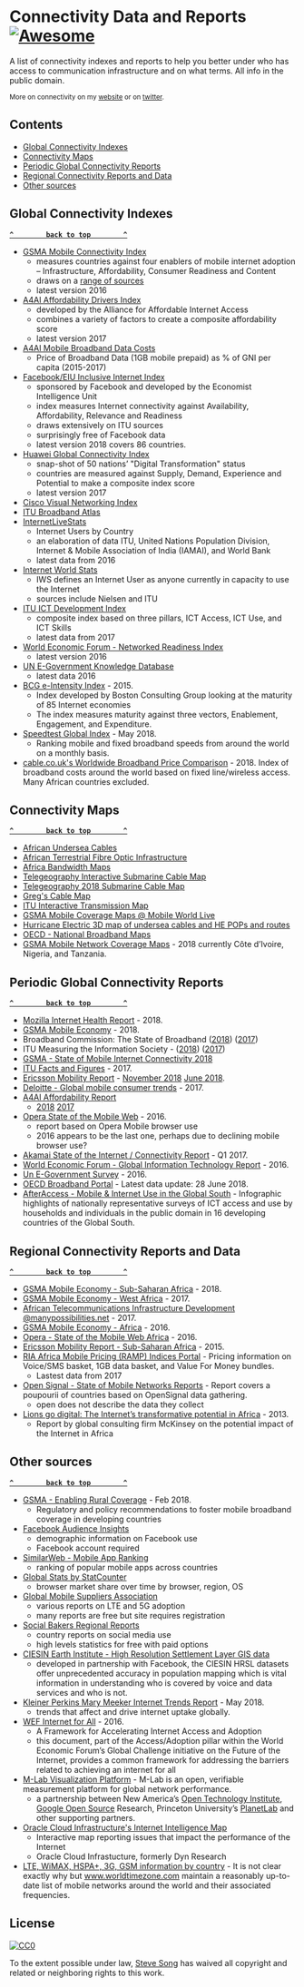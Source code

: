 # Connectivity Data and Reports [![Awesome](https://awesome.re/badge-flat.svg)](https://awesome.re)

A list of connectivity indexes and reports to help you better under who has access to communication infrastructure and on what terms. All info in the public domain.

<sub>More on connectivity on my [website](https://manypossibilities.net) or on [twitter](https://twitter.com/stevesong).</sub>

## Contents
- [Global Connectivity Indexes](#global-connectivity-indexes)
- [Connectivity Maps](#connectivity-maps)
- [Periodic Global Connectivity Reports](#periodic-global-connectivity-reports)
- [Regional Connectivity Reports and Data](#regional-connectivity-reports-and-data)
- [Other sources](#other-sources)


<!-- BEGIN RESOURCE LIST -->

## Global Connectivity Indexes 

**[`^        back to top        ^`](#)**

- [GSMA Mobile Connectivity Index](https://www.mobileconnectivityindex.com/) 
  - measures countries against four enablers of mobile internet adoption – Infrastructure, Affordability, Consumer Readiness and Content
  - draws on a [range of sources](https://www.mobileconnectivityindex.com/#year=2016&secondaryMenu=about&id=methodologydatasources)
  - latest version 2016
- [A4AI Affordability Drivers Index](http://a4ai.org/affordability-report/data/)
  - developed by the Alliance for Affordable Internet Access
  - combines a variety of factors to create a composite affordability score
  - latest version 2017
- [A4AI Mobile Broadband Data Costs](https://a4ai.org/mobile-broadband-pricing-data/)
  - Price of Broadband Data (1GB mobile prepaid) as % of GNI per capita (2015-2017)
- [Facebook/EIU Inclusive Internet Index](https://theinclusiveinternet.eiu.com/) 
  - sponsored by Facebook and developed by the Economist Intelligence Unit
  - index measures Internet connectivity against Availability, Affordability, Relevance and Readiness
  - draws extensively on ITU sources
  - surprisingly free of Facebook data
  - latest version 2018 covers 86 countries.
- [Huawei Global Connectivity Index](http://www.huawei.com/minisite/gci/en/)
  - snap-shot of 50 nations’ "Digital Transformation" status
  - countries are measured against Supply, Demand, Experience and Potential to make a composite index score
  - latest version 2017
- [Cisco Visual Networking Index](https://www.cisco.com/c/en/us/solutions/service-provider/visual-networking-index-vni/index.html)
- [ITU Broadband Atlas](https://www.itu.int/ITU-D/treg/atlas/broadbandatlas.asp)
- [InternetLiveStats](http://www.internetlivestats.com/internet-users-by-country/)
  - Internet Users by Country
  - an elaboration of data ITU, United Nations Population Division, Internet & Mobile Association of India (IAMAI), and World Bank 
  - latest data from 2016
- [Internet World Stats](https://www.internetworldstats.com/)
  - IWS defines an Internet User as anyone currently in capacity to use the Internet
  - sources include Nielsen and ITU
- [ITU ICT Development Index](http://www.itu.int/net4/ITU-D/idi/)
  - composite index based on three pillars, ICT Access, ICT Use, and ICT Skills
  - latest data from 2017
- [World Economic Forum - Networked Readiness Index](http://reports.weforum.org/global-information-technology-report-2016/networked-readiness-index/) 
  - latest version 2016
- [UN E-Government Knowledge Database](https://publicadministration.un.org/egovkb/en-us/Data-Center)
  - latest data 2016
- [BCG e-Intensity Index](https://www.bcg.com/publications/interactives/bcg-e-intensity-index.aspx) - 2015.
  - Index developed by Boston Consulting Group looking at the maturity of 85 Internet economies
  - The index measures maturity against three vectors, Enablement, Engagement, and Expenditure.
- [Speedtest Global Index](http://www.speedtest.net/global-index) - May 2018.
  - Ranking mobile and fixed broadband speeds from around the world on a monthly basis. 
- [cable.co.uk's Worldwide Broadband Price Comparison](https://www.cable.co.uk/broadband/deals/worldwide-price-comparison/) - 2018. Index of broadband costs around the world based on fixed line/wireless access.  Many African countries excluded.

## Connectivity Maps

**[`^        back to top        ^`](#)**

- [African Undersea Cables](https://manypossibilities.net/african-undersea-cables-interactive/)
- [African Terrestrial Fibre Optic Infrastructure](https://afterfibre.nsrc.org/)
- [Africa Bandwidth Maps](http://www.africabandwidthmaps.com/)
- [Telegeography Interactive Submarine Cable Map](https://www.submarinecablemap.com/)
- [Telegeography 2018 Submarine Cable Map](http://submarine-cable-map-2018.telegeography.com/)
- [Greg's Cable Map](http://cablemap.info/)
- [ITU Interactive Transmission Map](http://www.itu.int/itu-d/tnd-map-public/)
- [GSMA Mobile Coverage Maps @ Mobile World Live](http://maps.mobileworldlive.com/)
- [Hurricane Electric 3D map of undersea cables and HE POPs and routes](http://he.net/3d-map/)
- [OECD - National Broadband Maps](http://www2.compareyourcountry.org/broadband)
- [GSMA Mobile Network Coverage Maps](https://www.mobilecoveragemaps.com) - 2018 currently Côte d’Ivoire, Nigeria, and Tanzania.

## Periodic Global Connectivity Reports

**[`^        back to top        ^`](#)**

- [Mozilla Internet Health Report](https://internethealthreport.org/2018/) - 2018.
- [GSMA Mobile Economy](https://www.gsma.com/mobileeconomy/) - 2018.
- Broadband Commission: The State of Broadband ([2018](https://www.broadbandcommission.org/publications/Pages/SOB-2018.aspx))  ([2017](http://www.broadbandcommission.org/publications/Pages/SOB-2017.aspx))
- ITU Measuring the Information Society - ([2018](https://www.itu.int/en/ITU-D/Statistics/Documents/events/wtis2018/MISR-2018-Vol-1-E.PDF))  ([2017](https://www.itu.int/en/ITU-D/Statistics/Pages/publications/mis2017.aspx))
- [GSMA - State of Mobile Internet Connectivity 2018](https://www.gsma.com/mobilefordevelopment/wp-content/uploads/2018/09/State-of-Mobile-Internet-Connectivity-2018.pdf)
- [ITU Facts and Figures](https://www.itu.int/en/ITU-D/Statistics/Documents/facts/ICTFactsFigures2017.pdf) - 2017.
- [Ericsson Mobility Report](https://www.ericsson.com/en/mobility-report) - [November 2018](https://www.ericsson.com/assets/local/mobility-report/documents/2018/ericsson-mobility-report-november-2018.pdf) [June 2018](https://www.ericsson.com/assets/local/mobility-report/documents/2018/ericsson-mobility-report-june-2018.pdf).
- [Deloitte - Global mobile consumer trends](https://www2.deloitte.com/global/en/pages/technology-media-and-telecommunications/articles/gx-global-mobile-consumer-trends.html) - 2017.
- [A4AI Affordability Report](http://a4ai.org/affordability-report/report/)
  - [2018](http://1e8q3q16vyc81g8l3h3md6q5f5e-wpengine.netdna-ssl.com/wp-content/uploads/2018/10/A4AI-2018-Affordability-Report.pdf) [2017](http://a4ai.org/affordability-report/report/2017)
- [Opera State of the Mobile Web](https://blogs.opera.com/news/wp-content/uploads/sites/2/2016/11/SMWAfrica-Opera-report-2016-01-WEB-1.pdf) - 2016.
  - report based on Opera Mobile browser use
  - 2016 appears to be the last one, perhaps due to declining mobile browser use?
- [Akamai State of the Internet / Connectivity Report](https://www.akamai.com/uk/en/multimedia/documents/state-of-the-internet/q1-2017-state-of-the-internet-connectivity-report.pdf) - Q1 2017.
- [World Economic Forum - Global Information Technology Report](http://reports.weforum.org/global-information-technology-report-2016/) - 2016.
- [Un E-Government Survey](https://publicadministration.un.org/egovkb/en-us/Reports/UN-E-Government-Survey-2016) - 2016.
- [OECD Broadband Portal](https://www.oecd.org/internet/broadband/broadband-statistics/) - Latest data update: 28 June 2018.
- [AfterAccess - Mobile & Internet Use in the Global South](http://afteraccess.net/wp-content/uploads/After-Access-Website-layout-r1.pdf) - Infographic highlights of nationally representative surveys of ICT access and use by households and individuals in the public domain in 16 developing countries of the Global South.


## Regional Connectivity Reports and Data

**[`^        back to top        ^`](#)**

- [GSMA Mobile Economy - Sub-Saharan Africa](https://www.gsma.com/mobileeconomy/sub-saharan-africa/) - 2018.
- [GSMA Mobile Economy - West Africa](https://www.gsma.com/mobileeconomy/west-africa/) - 2017.
- [African Telecommunications Infrastructure Development @manypossibilities.net](https://manypossibilities.net/series/africa-telecom-infrastructure/) - 2017.
- [GSMA Mobile Economy - Africa](https://www.gsma.com/mobileeconomy/africa/) - 2016.
- [Opera - State of the Mobile Web Africa](https://blogs.opera.com/news/wp-content/uploads/sites/2/2016/11/SMWAfrica-Opera-report-2016-01-WEB-1.pdf) - 2016.
- [Ericsson Mobility Report - Sub-Saharan Africa](https://www.ericsson.com/res/docs/2015/mobility-report/emr-nov-2015-regional-report-sub-saharan-africa.pdf) - 2015.
- [RIA Africa Mobile Pricing (RAMP) Indices Portal](https://researchictafrica.net/ramp_indices_portal/) - Pricing information on Voice/SMS basket, 1GB data basket, and Value For Money bundles.
  - Lastest data from 2017
- [Open Signal - State of Mobile Networks Reports](http://opensignal.com/reports/) - Report covers a poupourii of countries based on OpenSignal data gathering.
  - open does not describe the data they collect
- [Lions go digital: The Internet’s transformative potential in Africa](https://www.mckinsey.com/industries/high-tech/our-insights/lions-go-digital-the-internets-transformative-potential-in-africa) - 2013.
  - Report by global consulting firm McKinsey on the potential impact of the Internet in Africa


## Other sources

**[`^        back to top        ^`](#)**

- [GSMA - Enabling Rural Coverage](https://www.gsma.com/mobilefordevelopment/wp-content/uploads/2018/02/Enabling_Rural_Coverage_English_February_2018.pdf) - Feb 2018.
  - Regulatory and policy recommendations to foster mobile broadband coverage in developing countries
- [Facebook Audience Insights](https://www.facebook.com/ads/audience-insights/)
  - demographic information on Facebook use
  - Facebook account required
- [SimilarWeb - Mobile App Ranking](https://www.similarweb.com/apps/top/google/app-index/us/all/top-free)
  - ranking of popular mobile apps across countries
- [Global Stats by StatCounter](http://gs.statcounter.com/)
  - browser market share over time by browser, region, OS
- [Global Mobile Suppliers Association](https://gsacom.com/)
  - various reports on LTE and 5G adoption
  - many reports are free but site requires registration
- [Social Bakers Regional Reports](https://www.socialbakers.com/resources/reports/)
  - country reports on social media use
  - high levels statistics for free with paid options
- [CIESIN Earth Institute - High Resolution Settlement Layer GIS data](https://ciesin.columbia.edu/data/hrsl/)
  - developed in partnership with Facebook, the CIESIN HRSL datasets offer unprecedented accuracy in population mapping which is vital information in understanding who is covered by voice and data services and who is not.
- [Kleiner Perkins Mary Meeker Internet Trends Report](https://www.kleinerperkins.com/file/2018-internet-trends-report) - May 2018.
  - trends that affect and drive internet uptake globally.
- [WEF Internet for All](https://www.weforum.org/reports/internet-for-all-a-framework-for-accelerating-internet-access-and-adoption/) - 2016.
  - A Framework for Accelerating Internet Access and Adoption
  - this document, part of the Access/Adoption pillar within the World Economic Forum’s Global Challenge initiative on the Future of the Internet, provides a common framework for addressing the barriers related to achieving an internet for all
- [M-Lab Visualization Platform](https://viz.measurementlab.net/) - M-Lab is an open, verifiable measurement platform for global network performance.
  - a partnership between New America’s [Open Technology Institute](https://www.newamerica.org/oti/), [Google Open Source](https://opensource.google.com/) Research, Princeton University’s [PlanetLab](https://www.planet-lab.org/) and other supporting partners.
- [Oracle Cloud Infrastructure's Internet Intelligence Map](https://internetintel.oracle.com/about.html) 
  - Interactive map reporting issues that impact the performance of the Internet
  - Oracle Cloud Infrastucture, formerly Dyn Research
- [LTE, WiMAX, HSPA+, 3G, GSM information by country](https://www.worldtimezone.com/4g.html) - It is not clear exactly why but www.worldtimezone.com maintain a reasonably up-to-date list of mobile networks around the world and their associated frequencies.
  
<!-- END RESOURCE LIST -->  

## License

[![CC0](http://mirrors.creativecommons.org/presskit/buttons/88x31/svg/cc-zero.svg)](https://creativecommons.org/publicdomain/zero/1.0/)

To the extent possible under law, [Steve Song](https://manypossibilities.net) has waived all copyright and related or neighboring rights to this work.
